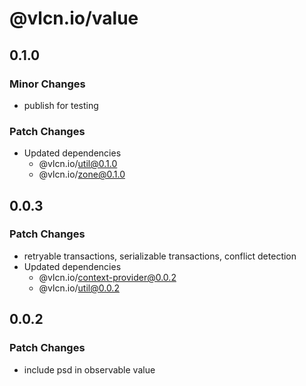 # @vlcn.io/value

## 0.1.0

### Minor Changes

- publish for testing

### Patch Changes

- Updated dependencies
  - @vlcn.io/util@0.1.0
  - @vlcn.io/zone@0.1.0

## 0.0.3

### Patch Changes

- retryable transactions, serializable transactions, conflict detection
- Updated dependencies
  - @vlcn.io/context-provider@0.0.2
  - @vlcn.io/util@0.0.2

## 0.0.2

### Patch Changes

- include psd in observable value
